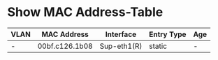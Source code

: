 
# Show MAC Address-Table
| VLAN | MAC Address | Interface | Entry Type | Age |
| ---- | ----------- | --------- | ---------- | --- |
| - | 00bf.c126.1b08 | Sup-eth1(R) | static | - |